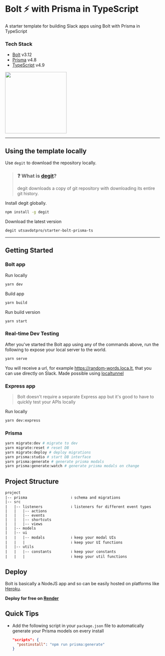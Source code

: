 # Bolt ⚡️ with Prisma in TypeScript

A starter template for building Slack apps using Bolt with Prisma in TypeScript

### Tech Stack
- [Bolt](https://api.slack.com/bolt) v3.12
- [Prisma](https://www.prisma.io/) v4.8
- [TypeScript](https://www.typescriptlang.org/) v4.9

[<img src="https://ik.imagekit.io/iutsav/fork-on-codesandbox__e0mFWzr1.png?updatedAt=1641916982302" width="200"/>](https://githubbox.com/utsavdotpro/starter-bolt-prisma-ts)

---

## Using the template locally

Use `degit` to download the repository locally.

> ### ❓ What is [degit](https://github.com/Rich-Harris/degit)?
> degit downloads a copy of git repository with downloading its entire git history.

Install degit globally.

````bash
npm install -g degit
````

Download the latest version
````bash
degit utsavdotpro/starter-bolt-prisma-ts
````

---

## Getting Started

### Bolt app

Run locally
````bash
yarn dev
````

Build app
````bash
yarn build
````

Run build version
````bash
yarn start
````

### Real-time Dev Testing

After you've started the Bolt app using any of the commands above, run the following to expose your local server to the world.

```bash
yarn serve
```

You will receive a url, for example https://random-words.loca.lt, that you can use directly on Slack. Made possible using [localtunnel](https://github.com/localtunnel/localtunnel)

### Express app

> Bolt doesn't require a separate Express app but it's good to have to quickly test your APIs locally

Run locally

````bash
yarn dev:express
````

### Prisma

````bash
yarn migrate:dev # migrate to dev
yarn migrate:reset # reset DB
yarn migrate:deploy # deploy migrations
yarn prisma:studio # start DB interface
yarn prisma:generate # generate prisma modals
yarn prisma:generate:watch # generate prisma modals on change
````

## Project Structure
```
project
|-- prisma                    ℹ️ schema and migrations
|-- src
|   |-- listeners             ℹ️ listeners for different event types
|   |   |-- actions
|   |   |-- events
|   |   |-- shortcuts
|   |   |-- views
|   |-- models
|   |-- ui
|   |   |-- modals            ℹ️ keep your modal UIs
|   |   |                     ℹ️ keep your UI functions
|   |-- utils
|   |   |-- constants         ℹ️ keep your constants
|   |   |                     ℹ️ keep your util functions
```

## Deploy
Bolt is basically a NodeJS app and so can be easily hosted on platforms like [Heroku](heroku.com).  

**Deploy for free on [Render](https://render.com)**  

## Quick Tips

- Add the following script in your `package.json` file to automatically generate your Prisma models on every install
  ```json
  "scripts": {
    "postinstall": "npm run prisma:generate"
  }
  ```